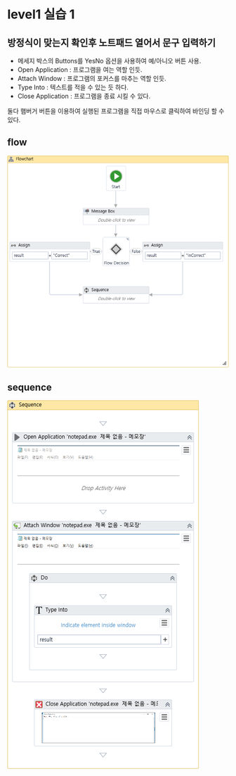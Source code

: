 # level1 실습 1

## 방정식이 맞는지 확인후 노트패드 열어서 문구 입력하기

* 메세지 박스의 Buttons를 YesNo 옵션을 사용하여 예/아니오 버튼 사용.
* Open Application : 프로그램을 여는 역할 인듯.
* Attach Window : 프로그램의 포커스를 마추는 역할 인듯.
* Type Into : 텍스트를 적을 수 있는 듯 하다.
* Close Application : 프로그램을 종료 시킬 수 있다.

둘다 햄버거 버튼을 이용하여 실행된 프로그램을 직접 마우스로 클릭하여 바인딩 할 수 있다.

## flow

![.](./asset/practice1_flow.png)

## sequence

![.](./asset/practice1_sequence.png)